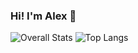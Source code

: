### Hi! I'm Alex 👋

![Overall Stats](https://github-readme-stats.vercel.app/api?username=alexl6&count_private=true&show_icons=true&hide=stars,contribs)
![Top Langs](https://github-readme-stats.vercel.app/api/top-langs/?username=alexl6&layout=compact)
